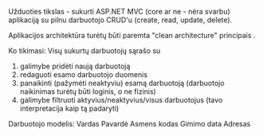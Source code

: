 Užduoties tikslas - sukurti ASP.NET MVC (core ar ne - nėra svarbu) aplikaciją su pilnu darbuotojo CRUD'u (create, read, update, delete).

Aplikacijos architektūra turėtų būti paremta "clean architecture" principais .

Ko tikimasi:
Visų sukurtų darbuotojų sąrašo su
1) galimybe pridėti naują darbuotoją
2) redaguoti esamo darbuotojo duomenis
3) panaikinti (pažymėti neaktyviu) esamą darbuotoją (darbuotojo naikinimas turėtų būti loginis, o ne fizinis)
4) galimybe filtruoti aktyvius/neaktyvius/visus darbuotojus (tavo interpretacija kaip tą padaryti)

Darbuotojo modelis:
Vardas
Pavardė
Asmens kodas
Gimimo data
Adresas
